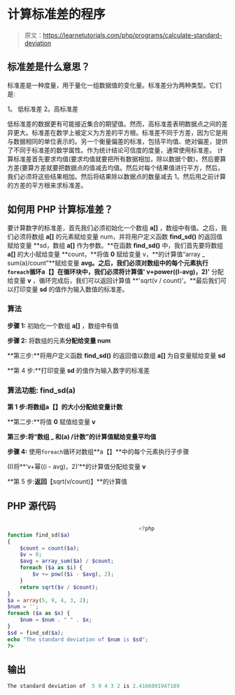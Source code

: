 # 计算标准差的程序

> 原文：<https://learnetutorials.com/php/programs/calculate-standard-deviation>

## 标准差是什么意思？

标准差是一种度量，用于量化一组数据值的变化量。标准差分为两种类型。它们是:

1。
低标准差
2。高标准差

低标准差的数据更有可能接近集合的期望值。然而，高标准差表明数据点之间的差异更大。标准差在数学上被定义为方差的平方根。标准差不同于方差，因为它是用与数据相同的单位表示的。另一个衡量偏差的标准，包括平均值、绝对偏差，提供了不同于标准差的数学属性。作为统计结论可信度的度量，通常使用标准差。
计算标准差首先要求均值(要求均值就要把所有数据相加，除以数据个数)，然后要算方差(要算方差就要把数据点的值减去均值。然后对每个结果值进行平方，然后，我们必须将这些结果相加。然后将结果除以数据点的数量减去 1。然后用之前计算的方差的平方根来求标准差。

## 如何用 PHP 计算标准差？

要计算数字的标准差，首先我们必须初始化一个数组 **a[]** ，数组中有值。之后，我们必须将数组 **a[]** 的元素赋给变量 num，并将用户定义函数 **find_sd()** 的返回值赋给变量 **sd，数组 **a[]** 作为参数。**在函数 **find_sd()** 中，我们首先要将数组 **a[]** 的大小赋给变量 **count，**将值 **0** 赋给变量 v，**的计算值“array _ sum(a)/count”**赋给变量 **avg。**之后，我们必须对数组中的每个元素执行`foreach`循环**a【】**在循环块中，我们必须将计算值**' v+power((I-avg)，2)'** 分配给变量 **v** ，循环完成后，我们可以返回计算值 **'sqrt(v / count)'。**最后我们可以打印变量 **sd** 的值作为输入数值的标准差。

### 算法

**步骤 1:** 初始化一个数组 **a[]** ，数组中有值

**步骤 2:** 将数组的元素**分配给变量 num**

**第三步:**将用户定义函数 **find_sd()** 的返回值以数组 **a[]** 为自变量赋给变量 **sd**

**第 4 步:**打印变量 **sd** 的值作为输入数字的标准差

### 算法功能: **find_sd(a)**

**第 1 步:**将数组**a【】**的大小分配给变量**计数**

**第二步:**将值 **0** 赋值给变量 **v**

**第三步:**将**“数组 _ 和(a) /计数”**的计算值赋给变量**平均值**

**步骤 4:** 使用`foreach`循环对数组**a【】**中的每个元素执行子步骤

(I)将**‘v+幂((i - avg)，2)’**的计算值分配给变量 **v**

**第 5 步:**返回**【sqrt(v/count)】**的计算值

## PHP 源代码

```php

                                          <?php
function find_sd($a)
{
    $count = count($a);
    $v = 0;
    $avg = array_sum($a) / $count;
    foreach ($a as $i) {
        $v += pow(($i - $avg), 2);
    }
    return sqrt($v / $count);
}
$a = array(5, 9, 4, 3, 2);
$num = '';
foreach ($a as $x) {
    $num = $num . " " . $x;
}
$sd = find_sd($a);
echo "The standard deviation of $num is $sd";
?>

```

## 输出

```php
The standard deviation of  5 9 4 3 2 is 2.4166091947189
```